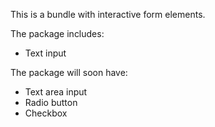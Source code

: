 This is a bundle with interactive form elements.

The package includes:
- Text input

The package will soon have:
- Text area input
- Radio button
- Checkbox
